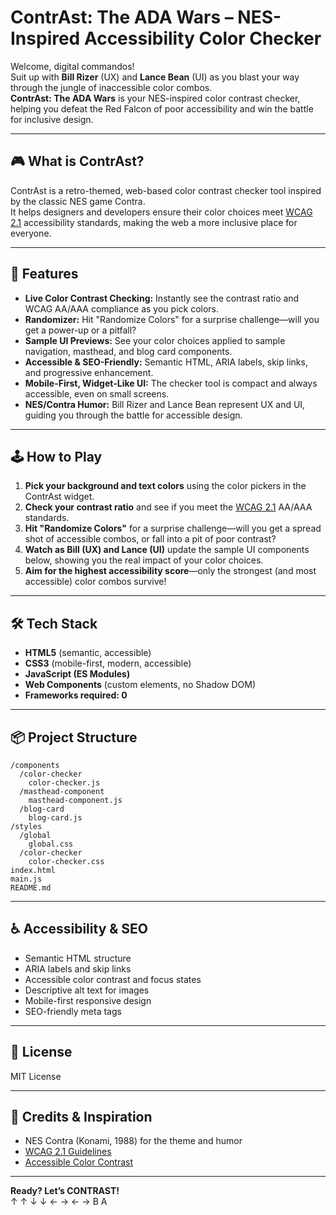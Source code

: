 # ContrAst: The ADA Wars – NES-Inspired Accessibility Color Checker

Welcome, digital commandos!  
Suit up with **Bill Rizer** (UX) and **Lance Bean** (UI) as you blast your way through the jungle of inaccessible color combos.  
**ContrAst: The ADA Wars** is your NES-inspired color contrast checker, helping you defeat the Red Falcon of poor accessibility and win the battle for inclusive design.

---

## 🎮 What is ContrAst?

ContrAst is a retro-themed, web-based color contrast checker tool inspired by the classic NES game Contra.  
It helps designers and developers ensure their color choices meet [WCAG 2.1](https://www.w3.org/WAI/standards-guidelines/wcag/) accessibility standards, making the web a more inclusive place for everyone.

---

## 🚀 Features

- **Live Color Contrast Checking:** Instantly see the contrast ratio and WCAG AA/AAA compliance as you pick colors.
- **Randomizer:** Hit "Randomize Colors" for a surprise challenge—will you get a power-up or a pitfall?
- **Sample UI Previews:** See your color choices applied to sample navigation, masthead, and blog card components.
- **Accessible & SEO-Friendly:** Semantic HTML, ARIA labels, skip links, and progressive enhancement.
- **Mobile-First, Widget-Like UI:** The checker tool is compact and always accessible, even on small screens.
- **NES/Contra Humor:** Bill Rizer and Lance Bean represent UX and UI, guiding you through the battle for accessible design.

---

## 🕹️ How to Play

1. **Pick your background and text colors** using the color pickers in the ContrAst widget.
2. **Check your contrast ratio** and see if you meet the [WCAG 2.1](https://www.w3.org/WAI/standards-guidelines/wcag/) AA/AAA standards.
3. **Hit "Randomize Colors"** for a surprise challenge—will you get a spread shot of accessible combos, or fall into a pit of poor contrast?
4. **Watch as Bill (UX) and Lance (UI)** update the sample UI components below, showing you the real impact of your color choices.
5. **Aim for the highest accessibility score**—only the strongest (and most accessible) color combos survive!

---

## 🛠️ Tech Stack

- **HTML5** (semantic, accessible)
- **CSS3** (mobile-first, modern, accessible)
- **JavaScript (ES Modules)**
- **Web Components** (custom elements, no Shadow DOM)
- **Frameworks required: 0**

---

## 📦 Project Structure

```
/components
  /color-checker
    color-checker.js
  /masthead-component
    masthead-component.js
  /blog-card
    blog-card.js
/styles
  /global
    global.css
  /color-checker
    color-checker.css
index.html
main.js
README.md
```

---

## ♿ Accessibility & SEO

- Semantic HTML structure
- ARIA labels and skip links
- Accessible color contrast and focus states
- Descriptive alt text for images
- Mobile-first responsive design
- SEO-friendly meta tags

---

## 📝 License

MIT License

---

## 👾 Credits & Inspiration

- NES Contra (Konami, 1988) for the theme and humor
- [WCAG 2.1 Guidelines](https://www.w3.org/WAI/standards-guidelines/wcag/)
- [Accessible Color Contrast](https://webaim.org/resources/contrastchecker/)

---

**Ready? Let’s CONTRAST!**  
<span aria-hidden="true" title="Konami Code">↑ ↑ ↓ ↓ ← → ← → B A</span>